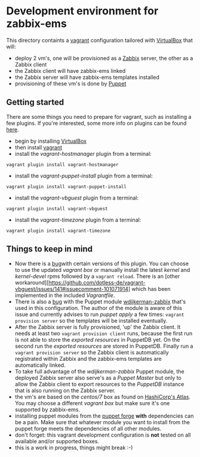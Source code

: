 # Development environment for zabbix-ems

This directory containts a [vagrant](https://www.vagrantup.com) configuration tailored with [VirtualBox](https://www.virtualbox.org) that will:
* deploy 2 vm's, one will be provisioned as a [Zabbix](http://www.zabbix.com) server, the other as a Zabbix client
* the Zabbix client will have zabbix-ems linked
* the Zabbix server will have zabbix-ems templates installed
* provisioning of these vm's is done by [Puppet](https://puppetlabs.com)

## Getting started
There are some things you need to prepare for vagrant, such as installing a few plugins. If you're interested, some more info on plugins can be found [here](https://github.com/mitchellh/vagrant/wiki/Available-Vagrant-Plugins).
* begin by installing [VirtualBox](https://www.virtualbox.org)
* then install [vagrant](https://www.vagrantup.com)
* install the _vagrant-hostmanager_ plugin from a terminal:
```
vagrant plugin install vagrant-hostmanager
```
* install the _vagrant-puppet-install_ plugin from a terminal:
```
vagrant plugin install vagrant-puppet-install
```
* install the _vagrant-vbguest_ plugin from a terminal:
```
vagrant plugin install vagrant-vbguest
```
* install the _vagrant-timezone_ plugin from a terminal:
```
vagrant plugin install vagrant-timezone
```


## Things to keep in mind
* Now there is a [bug](https://github.com/dotless-de/vagrant-vbguest/issues/161)with certain versions of this plugin. You can choose to use the updated _vagrant box_ or manually install the latest _kernel_ and _kernel-devel_ rpms followed by a `vagrant reload`. There is an [other workaround][https://github.com/dotless-de/vagrant-vbguest/issues/141#issuecomment-101071914] which has been implemented in the included _Vagrantfile_.
* There is also a [bug](https://forge.puppetlabs.com/wdijkerman/zabbix#when-using-exported-resources) with the Puppet module [wdijkerman-zabbix](https://forge.puppetlabs.com/wdijkerman/zabbix) that's used in this configuration. The author of the module is aware of this issue and currently advises to run _puppet apply_ a few times: `vagrant provision server` so the templates will be installed eventually.
* After the Zabbix server is fully provisioned, 'up' the Zabbix client. It needs at least two `vagrant provision client` runs, because the first run is not able to store the _exported resources_ in PuppetDB yet. On the second run the _exported resources_ are stored in PuppetDB. Finally run a `vagrant provision server` so the Zabbix client is automatically registrated within Zabbix and the zabbix-ems templates are automatically linked.
* To take full advantage of the _wdijkerman-zabbix_ Puppet module, the deployed Zabbix server also serve's as a _Puppet Master_ but only to allow the Zabbix client to export resources to the _PuppetDB_ instance that is also running on the Zabbix server.
* the vm's are based on the _centos/7_ box as found on [HashiCorp's Atlas](https://atlas.hashicorp.com/search). You may choose a different _vagrant box_ but make sure it's one supported by zabbix-ems.
* installing puppet modules from the [puppet forge](https://forge.puppetlabs.com) **with** dependencies can be a pain. Make sure that whatever module you want to install from the puppet forge meets the dependencies of all other modules.
* don't forget: this vagrant development configuration is **not** tested on all available and/or supported boxes.
* this is a work in progress, things might break :-)
